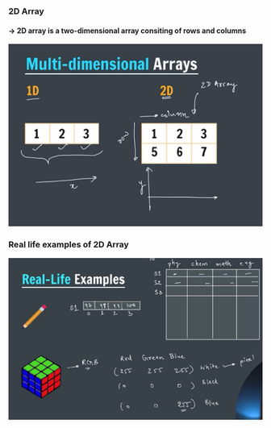 ### 2D Array

#### -> 2D array is a two-dimensional array consiting of rows and columns

![2D Array](image1.png)

### Real life examples of 2D Array

![alt text](image.png)
